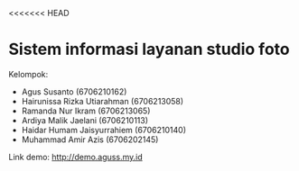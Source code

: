 <<<<<<< HEAD
# Sistem informasi layanan studio foto

Kelompok:
- Agus Susanto (6706210162) 
- Hairunissa Rizka Utiarahman (6706213058) 
- Ramanda Nur Ikram (6706213065) 
- Ardiya Malik Jaelani (6706210113) 
- Haidar Humam Jaisyurrahiem (6706210140) 
- Muhammad Amir Azis (6706202145) 

Link demo: http://demo.aguss.my.id